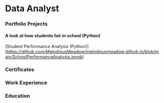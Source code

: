 # Data Analyst

### Portfolio Projects

#### A look at how students fair in school (Python)
[Student Performance Analysis (Python)] (https://github.com/MelodiousMeadow/melodiousmeadow.github.io/blob/main/SchoolPerformanceAnalysis.ipynb)

  
### Certificates

### Work Experience

### Education 





